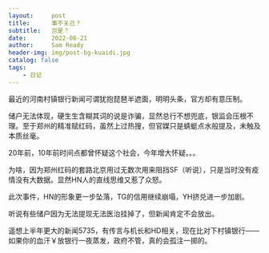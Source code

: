 ```yaml
---
layout:     post
title:      事不关己？
subtitle:   岂是？
date:       2022-06-21
author:     Sam Ready
header-img: img/post-bg-kuaidi.jpg
catalog: false
tags:
    - 日记
---
```


最近的河南村镇银行新闻可谓犹抱琵琶半遮面，明明头条，官方却有意压制。

储户无法体现，硬生生含糊其词的说是诈骗，显然总行不想兜底，银监会压根不理。至于郑州的精准赋红码，虽然上过热搜，但官媒只是蜻蜓点水般提及，未触及本质丝毫。

20年前，10年前时间点都曾怀疑这个社会，今年增大怀疑。。。

为啥，因为郑州红码的套路北京用过无数次用来阻挡SF（听说），只是当时没有疫情没有大数据。显然HN人的直线思维又惹了众怒。

此次事件，HN的形象更一步坠落，TG的信用继续崩塌，YH挤兑进一步加剧。

听说有些储户因为无法提现无法医治挂掉了，但新闻肯定不会放出。

遥想上半年更大的新闻5735，有传言与机长和HD相关，现在比对下村镇银行——如果你的血汗￥放银行一夜蒸发，政府不管，真的会孤注一掷的。
